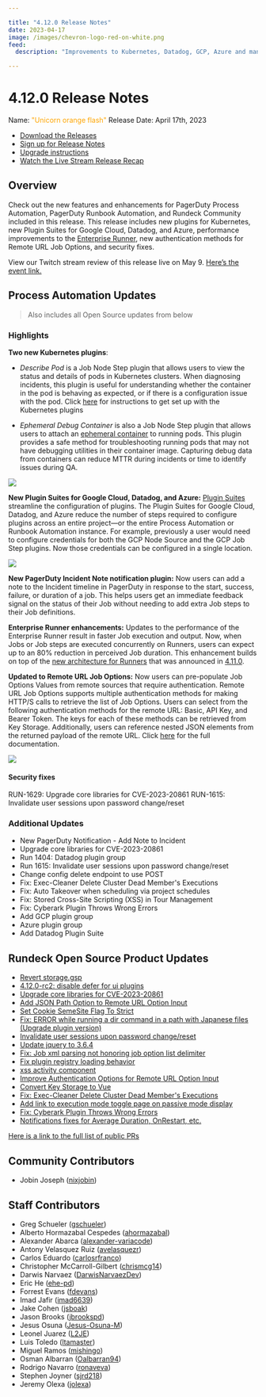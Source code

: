 ```yaml
---

title: "4.12.0 Release Notes"
date: 2023-04-17
image: /images/chevron-logo-red-on-white.png
feed:
  description: "Improvements to Kubernetes, Datadog, GCP, Azure and many more enhancements!"

---
```


# 4.12.0 Release Notes

Name: <span style="color: orange"><span class="glyphicon glyphicon-flash"></span> "Unicorn orange flash"</span>
Release Date: April 17th, 2023

- [Download the Releases](https://download.rundeck.com/)
- [Sign up for Release Notes](https://www.rundeck.com/release-notes-signup)
- [Upgrade instructions](/upgrading/)
- [Watch the Live Stream Release Recap](https://youtu.be/e6Rs9BRljAA)

<YouTube id="e6Rs9BRljAA"/>

## Overview

Check out the new features and enhancements for PagerDuty Process Automation, PagerDuty Runbook Automation, and Rundeck Community included in this release. This release includes new plugins for Kubernetes, new Plugin Suites for Google Cloud, Datadog, and Azure, performance improvements to the [Enterprise Runner](/administration/runner/runner-install.html), new authentication methods for Remote URL Job Options, and security fixes.

View our Twitch stream review of this release live on May 9. [Here’s the event link.](https://www.twitch.tv/pagerduty/schedule)

## Process Automation Updates

> Also includes all Open Source updates from below

### Highlights

**Two new Kubernetes plugins**:

* _Describe Pod_ is a Job Node Step plugin that allows users to view the status and details of pods in Kubernetes clusters. When diagnosing incidents, this plugin is useful for understanding whether the container in the pod is behaving as expected, or if there is a configuration issue with the pod. Click [here](/learning/howto/how2kube.html#managing-kubernetes-with-rundeck) for instructions to get set up with the Kubernetes plugins

* _Ephemeral Debug Container_ is also a Job Node Step plugin that allows users to attach an [ephemeral container](https://kubernetes.io/docs/concepts/workloads/pods/ephemeral-containers/) to running pods. This plugin provides a safe method for troubleshooting running pods that may not have debugging utilities in their container image. Capturing debug data from containers can reduce MTTR during incidents or time to identify issues during QA.

![](/assets/img/relnotes-412-k8s.png)

**New Plugin Suites for Google Cloud, Datadog, and Azure:** [Plugin Suites](/history/4_x/version-4.9.0.html) streamline the configuration of plugins. The Plugin Suites for Google Cloud, Datadog, and Azure reduce the number of steps required to configure plugins across an entire project—or the entire Process Automation or Runbook Automation instance. For example, previously a user would need to configure credentials for both the GCP Node Source and the GCP Job Step plugins. Now those credentials can be configured in a single location.

![](/assets/img/relnotes-412-gcp.png)

**New PagerDuty Incident Note notification plugin:** Now users can add a note to the Incident timeline in PagerDuty in response to the start, success, failure, or duration of a job. This helps users get an immediate feedback signal on the status of their Job without needing to add extra Job steps to their Job definitions.

**Enterprise Runner enhancements:** Updates to the performance of the Enterprise Runner result in faster Job execution and output. Now, when Jobs or Job steps are executed concurrently on Runners, users can expect up to an 80% reduction in perceived Job duration. This enhancement builds on top of the [new architecture for Runners](/administration/runner/runner-intro.html) that was announced in [4.11.0](/history/4_x/version-4.11.0.html). 

**Updated to Remote URL Job Options:** Now users can pre-populate Job Options Values from remote sources that require authentication. Remote URL Job Options supports multiple authentication methods for making HTTP/S calls to retrieve the list of Job Options. Users can select from the following authentication methods for the remote URL: Basic, API Key, and Bearer Token. The keys for each of these methods can be retrieved from Key Storage. Additionally, users can reference nested JSON elements from the returned payload of the remote URL. Click [here](/manual/job-options.html#remote-url-job-options) for the full documentation. 

![](/assets/img/relnotes-412-urloption.png)

#### Security fixes

RUN-1629: Upgrade core libraries for CVE-2023-20861
RUN-1615: Invalidate user sessions upon password change/reset 


### Additional Updates


* New PagerDuty Notification - Add Note to Incident
* Upgrade core libraries for CVE-2023-20861
* Run 1404: Datadog plugin group
* Run 1615: Invalidate user sessions upon password change/reset
* Change config delete endpoint to use POST
* Fix: Exec-Cleaner Delete Cluster Dead Member&#39;s Executions
* Fix: Auto Takeover when scheduling via project schedules
* Fix: Stored Cross-Site Scripting (XSS) in Tour Management
* Fix: Cyberark Plugin Throws Wrong Errors
* Add GCP plugin group
* Azure plugin group
* Add Datadog Plugin Suite


## Rundeck Open Source Product Updates

* [Revert storage.gsp](https://github.com/rundeck/rundeck/pull/8257)
* [4.12.0-rc2: disable defer for ui plugins](https://github.com/rundeck/rundeck/pull/8252)
* [Upgrade core libraries for CVE-2023-20861](https://github.com/rundeck/rundeck/pull/8228)
* [Add JSON Path Option to Remote URL Option Input](https://github.com/rundeck/rundeck/pull/8224)
* [Set Cookie SemeSite Flag To Strict](https://github.com/rundeck/rundeck/pull/8221)
* [Fix: ERROR while running a dir command in a path with Japanese files (Upgrade plugin version)](https://github.com/rundeck/rundeck/pull/8220)
* [Invalidate user sessions upon password change/reset ](https://github.com/rundeck/rundeck/pull/8217)
* [Update jquery to 3.6.4](https://github.com/rundeck/rundeck/pull/8214)
* [Fix: Job xml parsing not honoring job option list delimiter](https://github.com/rundeck/rundeck/pull/8210)
* [Fix plugin registry loading behavior](https://github.com/rundeck/rundeck/pull/8208)
* [xss activity component](https://github.com/rundeck/rundeck/pull/8206)
* [Improve Authentication Options for Remote URL Option Input](https://github.com/rundeck/rundeck/pull/8193)
* [Convert Key Storage to Vue](https://github.com/rundeck/rundeck/pull/8191)
* [Fix: Exec-Cleaner Delete Cluster Dead Member&#39;s Executions](https://github.com/rundeck/rundeck/pull/8187)
* [Add link to execution mode toggle page on passive mode display](https://github.com/rundeck/rundeck/pull/8181)
* [Fix: Cyberark Plugin Throws Wrong Errors](https://github.com/rundeck/rundeck/pull/8176)
* [Notifications fixes for Average Duration, OnRestart, etc.](https://github.com/rundeck/rundeck/pull/8156)


[Here is a link to the full list of public PRs](https://github.com/rundeck/rundeck/pulls?q=is%3Apr+milestone%3A4.12.0+is%3Aclosed)

## Community Contributors

* Jobin Joseph ([nixjobin](https://github.com/nixjobin))



## Staff Contributors

* Greg Schueler ([gschueler](https://github.com/gschueler))
* Alberto Hormazabal Cespedes ([ahormazabal](https://github.com/ahormazabal))
* Alexander Abarca ([alexander-variacode](https://github.com/alexander-variacode))
* Antony Velasquez Ruiz ([avelasquezr](https://github.com/avelasquezr))
* Carlos Eduardo ([carlosrfranco](https://github.com/carlosrfranco))
* Christopher McCarroll-Gilbert ([chrismcg14](https://github.com/chrismcg14))
* Darwis Narvaez ([DarwisNarvaezDev](https://github.com/DarwisNarvaezDev))
* Eric He ([ehe-pd](https://github.com/ehe-pd))
* Forrest Evans ([fdevans](https://github.com/fdevans))
* Imad Jafir ([imad6639](https://github.com/imad6639))
* Jake Cohen ([jsboak](https://github.com/jsboak))
* Jason Brooks ([jbrookspd](https://github.com/jbrookspd))
* Jesus Osuna ([Jesus-Osuna-M](https://github.com/Jesus-Osuna-M))
* Leonel Juarez ([L2JE](https://github.com/L2JE))
* Luis Toledo ([ltamaster](https://github.com/ltamaster))
* Miguel Ramos ([mishingo](https://github.com/mishingo))
* Osman Albarran ([Oalbarran94](https://github.com/Oalbarran94))
* Rodrigo Navarro ([ronaveva](https://github.com/ronaveva))
* Stephen Joyner ([sjrd218](https://github.com/sjrd218))
* Jeremy Olexa ([jolexa](https://github.com/jolexa))
